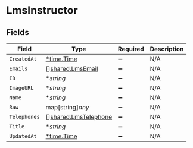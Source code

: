 # LmsInstructor


## Fields

| Field                                                               | Type                                                                | Required                                                            | Description                                                         |
| ------------------------------------------------------------------- | ------------------------------------------------------------------- | ------------------------------------------------------------------- | ------------------------------------------------------------------- |
| `CreatedAt`                                                         | [*time.Time](https://pkg.go.dev/time#Time)                          | :heavy_minus_sign:                                                  | N/A                                                                 |
| `Emails`                                                            | [][shared.LmsEmail](../../../pkg/models/shared/lmsemail.md)         | :heavy_minus_sign:                                                  | N/A                                                                 |
| `ID`                                                                | **string*                                                           | :heavy_minus_sign:                                                  | N/A                                                                 |
| `ImageURL`                                                          | **string*                                                           | :heavy_minus_sign:                                                  | N/A                                                                 |
| `Name`                                                              | **string*                                                           | :heavy_minus_sign:                                                  | N/A                                                                 |
| `Raw`                                                               | map[string]*any*                                                    | :heavy_minus_sign:                                                  | N/A                                                                 |
| `Telephones`                                                        | [][shared.LmsTelephone](../../../pkg/models/shared/lmstelephone.md) | :heavy_minus_sign:                                                  | N/A                                                                 |
| `Title`                                                             | **string*                                                           | :heavy_minus_sign:                                                  | N/A                                                                 |
| `UpdatedAt`                                                         | [*time.Time](https://pkg.go.dev/time#Time)                          | :heavy_minus_sign:                                                  | N/A                                                                 |